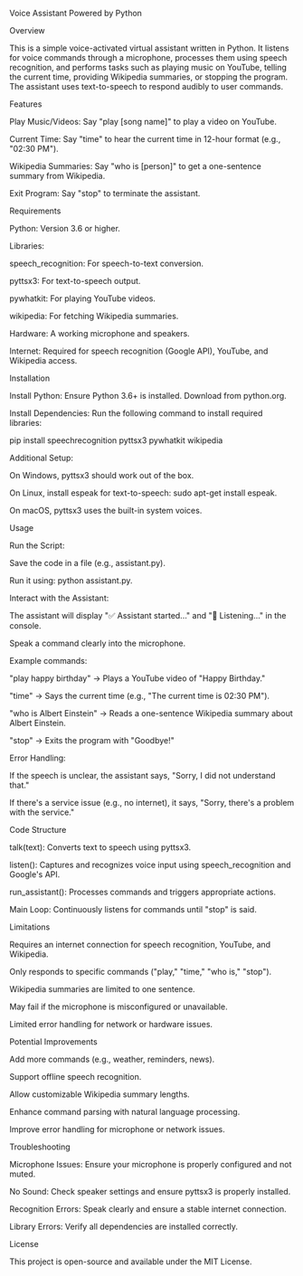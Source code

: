 Voice Assistant Powered by Python

Overview


This is a simple voice-activated virtual assistant written in Python. It listens for voice commands through a microphone, processes them using speech recognition, and performs tasks such as playing music on YouTube, telling the current time, providing Wikipedia summaries, or stopping the program. The assistant uses text-to-speech to respond audibly to user commands.

Features





Play Music/Videos: Say "play [song name]" to play a video on YouTube.



Current Time: Say "time" to hear the current time in 12-hour format (e.g., "02:30 PM").



Wikipedia Summaries: Say "who is [person]" to get a one-sentence summary from Wikipedia.



Exit Program: Say "stop" to terminate the assistant.

Requirements





Python: Version 3.6 or higher.



Libraries:





speech_recognition: For speech-to-text conversion.



pyttsx3: For text-to-speech output.



pywhatkit: For playing YouTube videos.



wikipedia: For fetching Wikipedia summaries.



Hardware: A working microphone and speakers.



Internet: Required for speech recognition (Google API), YouTube, and Wikipedia access.

Installation





Install Python: Ensure Python 3.6+ is installed. Download from python.org.



Install Dependencies: Run the following command to install required libraries:

pip install speechrecognition pyttsx3 pywhatkit wikipedia



Additional Setup:





On Windows, pyttsx3 should work out of the box.



On Linux, install espeak for text-to-speech: sudo apt-get install espeak.



On macOS, pyttsx3 uses the built-in system voices.

Usage





Run the Script:





Save the code in a file (e.g., assistant.py).



Run it using: python assistant.py.



Interact with the Assistant:





The assistant will display "✅ Assistant started..." and "🎤 Listening..." in the console.



Speak a command clearly into the microphone.



Example commands:





"play happy birthday" → Plays a YouTube video of "Happy Birthday."



"time" → Says the current time (e.g., "The current time is 02:30 PM").



"who is Albert Einstein" → Reads a one-sentence Wikipedia summary about Albert Einstein.



"stop" → Exits the program with "Goodbye!"



Error Handling:





If the speech is unclear, the assistant says, "Sorry, I did not understand that."



If there's a service issue (e.g., no internet), it says, "Sorry, there's a problem with the service."

Code Structure





talk(text): Converts text to speech using pyttsx3.



listen(): Captures and recognizes voice input using speech_recognition and Google's API.



run_assistant(): Processes commands and triggers appropriate actions.



Main Loop: Continuously listens for commands until "stop" is said.

Limitations





Requires an internet connection for speech recognition, YouTube, and Wikipedia.



Only responds to specific commands ("play," "time," "who is," "stop").



Wikipedia summaries are limited to one sentence.



May fail if the microphone is misconfigured or unavailable.



Limited error handling for network or hardware issues.

Potential Improvements





Add more commands (e.g., weather, reminders, news).



Support offline speech recognition.



Allow customizable Wikipedia summary lengths.



Enhance command parsing with natural language processing.



Improve error handling for microphone or network issues.

Troubleshooting





Microphone Issues: Ensure your microphone is properly configured and not muted.



No Sound: Check speaker settings and ensure pyttsx3 is properly installed.



Recognition Errors: Speak clearly and ensure a stable internet connection.



Library Errors: Verify all dependencies are installed correctly.

License

This project is open-source and available under the MIT License.
